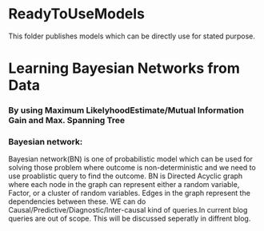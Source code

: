 # ReadyToUseModels
This folder publishes models which can be directly use for stated purpose.
# Learning Bayesian Networks from Data
### By using Maximum LikelyhoodEstimate/Mutual Information Gain and Max. Spanning Tree
### Bayesian network:
Bayesian network(BN) is one of probabilistic model which can be used for solving those problem where outcome is non-deterministic and we need to use proablistic query to find the outcome. BN is Directed Acyclic graph where each node in the graph can represent either a random variable, Factor, or a cluster of random variables. Edges in the graph represent the dependencies between these. WE can do Causal/Predictive/Diagnostic/Inter-causal kind of queries.In current blog queries are out of scope. This will be discussed seperatly in diffrent blog.
